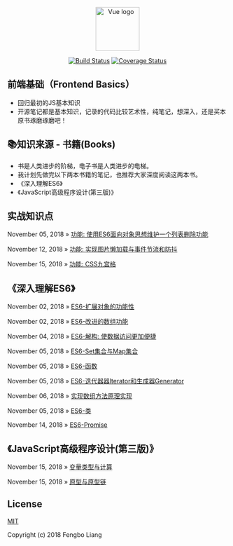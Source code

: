 
<p align="center"><a href="https://github.com/liangfengbo" target="_blank" rel="noopener noreferrer"><img width="100" src="https://avatars0.githubusercontent.com/u/26264225?s=460&v=4" alt="Vue logo"></a></p>


<p align="center">
  <a href="https://github.com/liangfengbo/frontend-basics/commits/master"><img src="https://img.shields.io/badge/build-passing-brightgreen.svg" alt="Build Status"></a>
  <a href="https://github.com/liangfengbo/frontend-basics/blob/master/LICENSE"><img src="https://img.shields.io/badge/license-MIT-green.svg" alt="Coverage Status"></a>
</p>

## 前端基础（Frontend Basics）

- 回归最初的JS基本知识
- 开源笔记都是基本知识，记录的代码比较艺术性，纯笔记，想深入，还是买本原书琢磨琢磨吧！

## 📚知识来源 - 书籍(Books)
- 书是人类进步的阶梯，电子书是人类进步的电梯。
- 我计划先做完以下两本书籍的笔记，也推荐大家深度阅读这两本书。
- 《深入理解ES6》
- 《JavaScript高级程序设计(第三版)》

## 实战知识点

November 05, 2018 » [功能: 使用ES6面向对象思想维护一个列表删除功能](https://github.com/liangfengbo/initialjs/blob/master/JS/list.html)

November 12, 2018 » [功能: 实现图片懒加载与事件节流和防抖](https://github.com/liangfengbo/initialjs/blob/master/JS/lazy-load.html)

November 15, 2018 » [功能: CSS九宫格](https://github.com/liangfengbo/initialjs/blob/master/JS/sudoku.html)

## 《深入理解ES6》

November 02, 2018 » [ES6-扩展对象的功能性](https://github.com/liangfengbo/initialjs/blob/master/ES6/es6-object.js)

November 02, 2018 » [ES6-改进的数组功能](https://github.com/liangfengbo/initialjs/blob/master/ES6/es6-array.js)

November 04, 2018 » [ES6-解构: 使数据访问更加便捷](https://github.com/liangfengbo/initialjs/blob/master/ES6/es6-deconstruct.js)

November 05, 2018 » [ES6-Set集合与Map集合](https://github.com/liangfengbo/initialjs/blob/master/ES6/es6-set-map.js)

November 05, 2018 » [ES6-函数](https://github.com/liangfengbo/initialjs/blob/master/ES6/es6-function.js)

November 05, 2018 » [ES6-迭代器器Iterator和生成器Generator](https://github.com/liangfengbo/initialjs/blob/master/ES6/es6-iterator-generator.js)

November 06, 2018 » [实现数组方法原理实现](https://github.com/liangfengbo/initialjs/issues/1)

November 05, 2018 » [ES6-类](https://github.com/liangfengbo/initialjs/blob/master/ES6/es6-class.js)

November 14, 2018 » [ES6-Promise](https://github.com/liangfengbo/initialjs/blob/master/ES6/es6-promise.js)

## 《JavaScript高级程序设计(第三版)》

November 15, 2018 » [变量类型与计算](https://github.com/liangfengbo/initialjs/blob/master/JS/variable-types-and-compute.js)

November 15, 2018 » [原型与原型链](https://github.com/liangfengbo/initialjs/blob/master/JS/prototype.js)

## License

[MIT](http://opensource.org/licenses/MIT)

Copyright (c) 2018 Fengbo Liang
